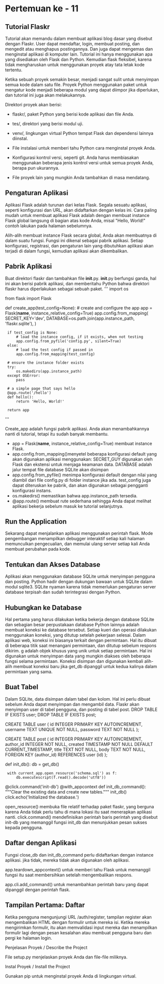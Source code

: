 # Pertemuan ke - 11
## Tutorial Flaskr
Tutorial akan memandu dalam membuat aplikasi blog dasar yang disebut dengan Flaskr. User dapat mendaftar, login, membuat posting, dan mengedit atau menghapus postingannya. Dan juga dapat mengemas dan menginstal aplikasi di komputer lain. Tutorial ini hanya menggunakan apa yang disediakan oleh Flask dan Python. Kemudian flask fleksibel, karena tidak mengharuskan untuk menggunakan proyek atay tata letak kode tertentu. 

Ketika sebuah proyek semakin besar, menjadi sangat sulit untuk menyimpan semua kode dalam satu file. Proyek Python menggunakan paket untuk mengatur kode menjadi beberapa modul yang dapat diimpor jika diperlukan, dan tutorial ini juga akan melakukannya.

Direktori proyek akan berisi:

- flaskr/, paket Python yang berisi kode aplikasi dan file Anda.

- tes/, direktori yang berisi modul uji.

- venv/, lingkungan virtual Python tempat Flask dan dependensi lainnya diinstal.

- File instalasi untuk memberi tahu Python cara menginstal proyek Anda.

- Konfigurasi kontrol versi, seperti git. Anda harus membiasakan menggunakan beberapa jenis kontrol versi untuk semua proyek Anda, berapa pun ukurannya.

-  File proyek lain yang mungkin Anda tambahkan di masa mendatang.

## Pengaturan Aplikasi 

Aplikasi Flask adalah turunan dari kelas Flask. Segala sesuatu aplikasi, seperti konfigurasi dan URL, akan didaftarkan dengan kelas ini. Cara paling mudah untuk membuat aplikasi Flask adalah dengan membuat instance Flask global langsung di bagian atas kode Anda, misal "Hello, World!" contoh lakukan pada halaman sebelumnya. 

Alih-alih membuat instance Flask secara global, Anda akan membuatnya di dalam suatu fungsi. Fungsi ini dikenal sebagai pabrik aplikasi. Setiap konfigurasi, registrasi, dan pengaturan lain yang dibutuhkan aplikasi akan terjadi di dalam fungsi, kemudian aplikasi akan dikembalikan.

## Pabrik Aplikasi 
Buat direktori flaskr dan tambahkan file __init__.py. __init__.py berfungsi ganda, hal ini akan berisi pabrik aplikasi, dan memberitahu Python bahwa direktori flaskr harus diperlakukan sebagai sebuah paket. 
'''
import os

 from flask import Flask


 def create_app(test_config=None):
     # create and configure the app
     app = Flask(__name__, instance_relative_config=True)
     app.config.from_mapping(
         SECRET_KEY='dev',
         DATABASE=os.path.join(app.instance_path, 'flaskr.sqlite'),
     )

     if test_config is None:
         # load the instance config, if it exists, when not testing
         app.config.from_pyfile('config.py', silent=True)
     else:
         # load the test config if passed in
         app.config.from_mapping(test_config)

     # ensure the instance folder exists
     try:
         os.makedirs(app.instance_path)
     except OSError:
         pass

     # a simple page that says hello
     @app.route('/hello')
     def hello():
         return 'Hello, World!'

     return app
'''

Create_app adalah fungsi pabrik aplikasi. Anda akan menambahkannya nanti di tutorial, tetapi itu sudah banyak membantu.
- app = Flask(__name__, instance_relative_config=True) membuat instance Flask.
- app.config.from_mapping()menyetel beberapa konfigurasi default yang akan digunakan aplikasi menggunakan:
SECRET_GUY digunakan oleh Flask dan ekstensi untuk menjaga keamanan data.
DATABASE adalah jalur tempat file database SQLite akan disimpan
- app.config.from_pyfile() menimpa konfigurasi default dengan nilai yang diambil dari file config.py di folder instance jika ada.
test_config juga dapat diteruskan ke pabrik, dan akan digunakan sebagai pengganti konfigurasi instans.
- os.makedirs() memastikan bahwa app.instance_path tersedia. 
- @app.route() membuat rute sederhana sehingga Anda dapat melihat aplikasi bekerja sebelum masuk ke tutorial selanjutnya.

## Run the Application
Sekarang dapat menjalankan aplikasi menggunakan perintah flask. Mode pengembangan menampilkan debugger interaktif setiap kali halaman memunculkan pengecualian, dan memulai ulang server setiap kali Anda membuat perubahan pada kode. 

## Tentukan dan Akses Database

Aplikasi akan menggunakan database SQLite untuk menyimpan pengguna dan posting. Python hadir dengan dukungan bawaan untuk SQLite dalam modul sqlite3.
SQLite nyaman karena tidak memerlukan pengaturan server database terpisah dan sudah terintegrasi dengan Python.

## Hubungkan ke Database
Hal pertama yang harus dilakukan ketika bekerja dengan database SQLite dan sebagian besar perpustakaan database Python lainnya adalah membuat koneksi ke database tersebut. Setiap kueri dan operasi dilakukan menggunakan koneksi, yang ditutup setelah pekerjaan selesai.
Dalam aplikasi web, koneksi ini biasanya terkait dengan permintaan. Hal itu dibuat di beberapa titik saat menangani permintaan, dan ditutup sebelum respons dikirim. g adalah objek khusus yang unik untuk setiap permintaan. Hal ini digunakan untuk menyimpan data yang mungkin diakses oleh beberapa fungsi selama permintaan. Koneksi disimpan dan digunakan kembali alih-alih membuat koneksi baru jika get_db dipanggil untuk kedua kalinya dalam permintaan yang sama.

## Buat Tabel
Dalam SQLite, data disimpan dalam tabel dan kolom. Hal ini perlu dibuat sebelum Anda dapat menyimpan dan mengambil data. Flaskr akan menyimpan user di tabel pengguna, dan posting di tabel post. DROP TABLE IF EXISTS user;
 DROP TABLE IF EXISTS post;
 
 CREATE TABLE user (
   id INTEGER PRIMARY KEY AUTOINCREMENT,
   username TEXT UNIQUE NOT NULL,
   password TEXT NOT NULL
 );

 CREATE TABLE post (
   id INTEGER PRIMARY KEY AUTOINCREMENT,
   author_id INTEGER NOT NULL,
   created TIMESTAMP NOT NULL DEFAULT CURRENT_TIMESTAMP,
   title TEXT NOT NULL,
   body TEXT NOT NULL,
   FOREIGN KEY (author_id) REFERENCES user (id)
 );

 def init_db():
     db = get_db()

     with current_app.open_resource('schema.sql') as f:
         db.executescript(f.read().decode('utf8'))


 @click.command('init-db')
 @with_appcontext
 def init_db_command():
     """Clear the existing data and create new tables."""
     init_db()
     click.echo('Initialized the database.')

open_resource() membuka file relatif terhadap paket flaskr, yang berguna karena Anda tidak perlu tahu di mana lokasi itu saat menerapkan aplikasi nanti. click.command() mendefinisikan perintah baris perintah yang disebut init-db yang memanggil fungsi init_db dan menunjukkan pesan sukses kepada pengguna.

## Daftar dengan Aplikasi 
Fungsi close_db dan init_db_command perlu didaftarkan dengan instance aplikasi. jika tidak, mereka tidak akan digunakan oleh aplikasi. 

app.teardown_appcontext() untuk memberi tahu Flask untuk memanggil fungsi itu saat membersihkan setelah mengembalikan respons.

app.cli.add_command() untuk menambahkan perintah baru yang dapat dipanggil dengan perintah flask.

## Tampilan Pertama: Daftar
Ketika pengguna mengunjungi URL /auth/register, tampilan register akan mengembalikan HTML dengan formulir untuk mereka isi. Ketika mereka mengirimkan formulir, itu akan memvalidasi input mereka dan menampilkan formulir lagi dengan pesan kesalahan atau membuat pengguna baru dan pergi ke halaman login. 

Penjelasan Proyek / Describe the Project

File setup.py menjelaskan proyek Anda dan file-file miliknya.

Instal Proyek / Install the Project

Gunakan pip untuk menginstal proyek Anda di lingkungan virtual.